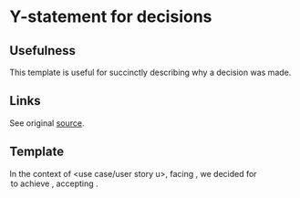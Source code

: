 # Y-statement for decisions


## Usefulness

This template is useful for succinctly describing why a decision was made.


## Links

See original [source](https://www.infoq.com/articles/sustainable-architectural-design-decisions/).


## Template

In the context of <use case/user story u>,
facing <concern c>,
we decided for <option o>
to achieve <quality q>,
accepting <downside d>.

